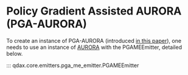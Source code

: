 # Policy Gradient Assisted AURORA (PGA-AURORA)

To create an instance of PGA-AURORA (introduced [in this paper](https://arxiv.org/abs/2210.03516)), one needs to use an instance of [AURORA](map_elites.md) with the PGAMEEmitter, detailed below.

::: qdax.core.emitters.pga_me_emitter.PGAMEEmitter
